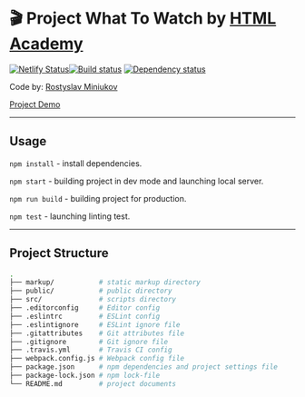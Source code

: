 # :clapper: Project What To Watch by [HTML Academy](https://htmlacademy.ru)

[![Netlify Status][netlify-image]][netlify-url][![Build status][travis-image]][travis-url] [![Dependency status][dependency-image]][dependency-url]

Code by: [Rostyslav Miniukov](https://github.com/embyth/)

[Project Demo](https://what-to-watch-embyth.netlify.app/)

---

## Usage

`npm install` - install dependencies.

`npm start` - building project in dev mode and launching local server.

`npm run build` - building project for production.

`npm test` - launching linting test.

---

## Project Structure

```bash
.
├── markup/           # static markup directory
├── public/           # public directory
├── src/              # scripts directory
├── .editorconfig     # Editor config
├── .eslintrc         # ESLint config
├── .eslintignore     # ESLint ignore file
├── .gitattributes    # Git attributes file
├── .gitignore        # Git ignore file
├── .travis.yml       # Travis CI config
├── webpack.config.js # Webpack config file
├── package.json      # npm dependencies and project settings file
├── package-lock.json # npm lock-file
└── README.md         # project documents
```

[netlify-image]: https://api.netlify.com/api/v1/badges/e3cf218d-188d-4ce3-b3a9-42a4e1ac2206/deploy-status
[netlify-url]: https://app.netlify.com/sites/what-to-watch-embyth/deploys
[travis-image]: https://travis-ci.org/embyth/what-to-watch.svg?branch=master
[travis-url]: https://travis-ci.org/embyth/what-to-watch
[dependency-image]: https://david-dm.org/embyth/what-to-watch/dev-status.svg?style=flat-square
[dependency-url]: https://david-dm.org/embyth/what-to-watch?type=dev
